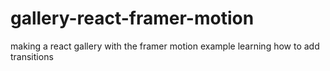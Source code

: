 # gallery-react-framer-motion
making a react gallery with the framer motion example learning how to add transitions
